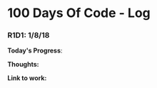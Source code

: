 # 100 Days Of Code - Log

### R1D1: 1/8/18

**Today's Progress**: 

**Thoughts:** 

**Link to work:**
